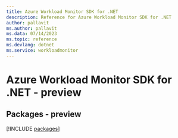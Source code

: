 ```yaml
---
title: Azure Workload Monitor SDK for .NET
description: Reference for Azure Workload Monitor SDK for .NET
author: pallavit
ms.author: pallavit
ms.data: 07/14/2023
ms.topic: reference
ms.devlang: dotnet
ms.service: workloadmonitor
---
```

# Azure Workload Monitor SDK for .NET - preview
## Packages - preview
[!INCLUDE [packages](workload-monitor-index.md)]